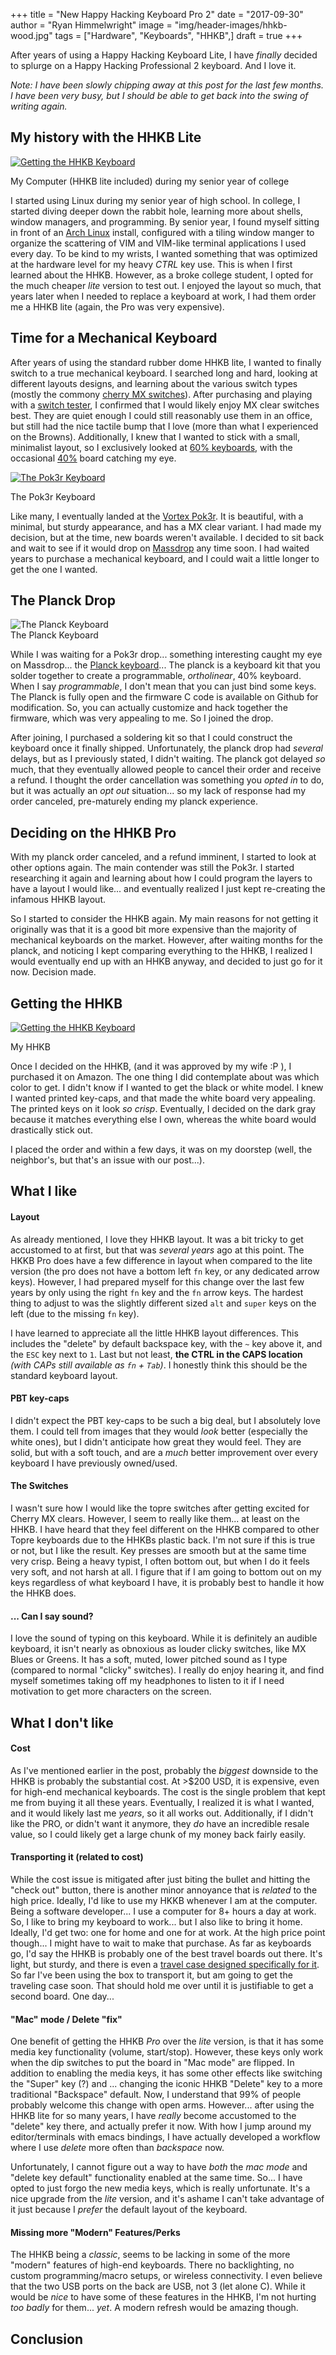 +++
title  = "New Happy Hacking Keyboard Pro 2"
date   = "2017-09-30"
author = "Ryan Himmelwright"
image  = "img/header-images/hhkb-wood.jpg"
tags   = ["Hardware", "Keyboards", "HHKB",]
draft  = true
+++

After years of using a Happy Hacking Keyboard Lite, I have *finally* decided to splurge on a Happy Hacking Professional 2 keyboard. And I love it.

<!--more-->

*Note: I have been slowly chipping away at this post for the last few months. I have been very busy, but I should be able to get back into the swing of writing again.*

## My history with the HHKB Lite

<a href="../../img/posts/new-hhkb-pro2/college-computer.jpg"><img alt="Getting the HHKB Keyboard" src="../../img/posts/new-hhkb-pro2/college-computer.jpg" style="max-width: 100%;"/></a>
<div id="caption">My Computer (HHKB lite included) during my senior year of college</div>

I started using Linux during my senior year of high school. In college, I started diving deeper down the rabbit hole, learning more about shells, window managers, and programming. By senior year, I found myself sitting in front of an [Arch Linux](http://www.archlinux.org) install, configured with a tiling window manger to organize the scattering of VIM and VIM-like terminal applications I used every day. To be kind to my wrists, I wanted something that was optimized at the hardware level for my heavy *CTRL* key use. This is when I first learned about the HHKB. However, as a broke college student, I opted for the much cheaper *lite* version to test out. I enjoyed the layout so much, that years later when I needed to replace a keyboard at work, I had them order me a HHKB lite (again, the Pro was very expensive).

## Time for a Mechanical Keyboard

After years of using the standard rubber dome HHKB lite, I wanted to finally switch to a true mechanical keyboard. I searched long and hard, looking at different layouts designs, and learning about the various switch types (mostly the commony [cherry MX switches](https://en.wikipedia.org/wiki/Cherry_(keyboards))). After purchasing and playing with a [switch tester](https://mechanicalkeyboards.com/shop/index.php?l=product_detail&p=1620), I confirmed that I would likely enjoy MX clear switches best. They are quiet enough I could still reasonably use them in an office, but still had the nice tactile bump that I love (more than what I experienced on the Browns). Additionally, I knew that I wanted to stick with a small, minimalist layout, so I exclusively looked at [60% keyboards](https://deskthority.net/wiki/60%25), with the occasional [40%](https://deskthority.net/wiki/40%25) board catching my eye.


<a href="https://i.ytimg.com/vi/8wjW-Or1jg8/maxresdefault.jpg"><img alt="The Pok3r Keyboard" src="../../img/posts/new-hhkb-pro2/pok3r.jpg" style="max-width: 100%;"/></a>
<div id="caption">The Pok3r Keyboard</div>

Like many, I eventually landed at the [Vortex Pok3r](https://deskthority.net/wiki/Vortex_Pok3r). It is beautiful, with a minimal, but sturdy appearance, and has a MX clear variant. I had made my decision, but at the time, new boards weren't available. I decided to sit back and wait to see if it would drop on [Massdrop](https://www.massdrop.com/) any time soon. I had waited years to purchase a mechanical keyboard, and I could wait a little longer to get the one I wanted.

## The Planck Drop

<img alt="The Planck Keyboard" src="../../img/posts/new-hhkb-pro2/planck.jpg" style="max-width: 100%;"/>
<div id="caption">The Planck Keyboard</div>

While I was waiting for a Pok3r drop... something interesting caught my eye on Massdrop... the [Planck keyboard](https://www.massdrop.com/buy/planck-mechanical-keyboard)... The planck is a keyboard kit that you solder together to create a programmable, *ortholinear*, 40% keyboard. When I say *programmable*, I don't mean that you can just bind some keys. The Planck is fully open and the firmware C code is available on Github for modification. So, you can actually customize and hack together the firmware, which was very appealing to me. So I joined the drop.

After joining, I purchased a soldering kit so that I could construct the keyboard once it finally shipped. Unfortunately, the planck drop had *several* delays, but as I previously stated, I didn't waiting. The planck got delayed *so* much, that they eventually allowed people to cancel their order and receive a refund. I thought the order cancellation was something you *opted in* to do, but it was actually an *opt out* situation... so my lack of response had my order canceled, pre-maturely ending my planck experience.

## Deciding on the HHKB Pro

With my planck order canceled, and a refund imminent, I started to look at other options again. The main contender was still the Pok3r. I started researching it again and learning about how I could program the layers to have a layout I would like... and eventually realized I just kept re-creating the infamous HHKB layout. 

So I started to consider the HHKB again. My main reasons for not getting it originally was that it is a good bit more expensive than the majority of mechanical keyboards on the market. However, after waiting months for the planck, and noticing I kept comparing everything to the HHKB, I realized I would eventually end up with an HHKB anyway, and decided to just go for it now. Decision made.

## Getting the HHKB

<a href="../../img/posts/new-hhkb-pro2/got-hhkb.jpg"><img alt="Getting the HHKB Keyboard" src="../../img/posts/new-hhkb-pro2/got-hhkb.jpg" style="max-width: 100%;"/></a>
<div id="caption">My HHKB</div>

Once I decided on the HHKB, (and it was approved by my wife :P ), I purchased it on Amazon. The one thing I did contemplate about was which color to get. I didn't know if I wanted to get the black or white model. I knew I wanted printed key-caps, and that made the white board very appealing. The printed keys on it look *so crisp*. Eventually, I decided on the dark gray because it matches everything else I own, whereas the white board would drastically stick out.

I placed the order and within a few days, it was on my doorstep (well, the neighbor's, but that's an issue with our post...). 

## What I like


#### Layout

As already mentioned, I love they HHKB layout. It was a bit tricky to get accustomed to at first, but that was *several years* ago at this point. The HKKB Pro does have a few difference in layout when compared to the lite version (the pro does not have a bottom left `fn` key, or any dedicated arrow keys). However, I had prepared myself for this change over the last few years by only using the right `fn` key and the `fn` arrow keys. The hardest thing to adjust to was the slightly different sized `alt` and `super` keys on the left (due to the missing `fn` key).

I have learned to appreciate all the little HHKB layout differences. This includes the "delete" by default backspace key, with the `~` key above it, and the `ESC` key next to `1`. Last but not least, **the CTRL in the CAPS location** *(with CAPs still available as `fn` + `Tab`)*. I honestly think this should be the standard keyboard layout.
 
#### PBT key-caps

I didn't expect the PBT key-caps to be such a big deal, but I absolutely love them. I could tell from images that they would *look* better (especially the white ones), but I didn't anticipate how great they would feel. They are solid, but with a soft touch, and are a *much* better improvement over every keyboard I have previously owned/used.

#### The Switches

I wasn't sure how I would like the topre switches after getting excited for Cherry MX clears. However, I seem to really like them... at least on the HHKB. I have heard that they feel different on the HHKB compared to other Topre keyboards due to the HHKBs plastic back. I'm not sure if this is true or not, but I like the result. Key presses are smooth but at the same time very crisp. Being a heavy typist, I often bottom out, but when I do it feels very soft, and not harsh at all. I figure that if I am going to bottom out on my keys regardless of what keyboard I have, it is probably best to handle it how the HHKB does.


#### ... Can I say sound?

I love the sound of typing on this keyboard. While it is definitely an audible keyboard, it isn't nearly as obnoxious as louder clicky switches, like MX Blues or Greens. It has a soft, muted, lower pitched sound as I type (compared to normal "clicky" switches). I really do enjoy hearing it, and find myself sometimes taking off my headphones to listen to it if I need motivation to get more characters on the screen.


## What I don't like

#### Cost

As I've mentioned earlier in the post, probably the *biggest* downside to the HHKB is probably the substantial cost. At >$200 USD, it is expensive, even for high-end mechanical keyboards. The cost is the single problem that kept me from buying it all these years. Eventually, I realized it is what I wanted, and it would likely last me *years*, so it all works out. Additionally, if I didn't like the PRO, or didn't want it anymore, they *do* have an incredible resale value, so I could likely get a large chunk of my money back fairly easily.

#### Transporting it (related to cost)

While the cost issue is mitigated after just biting the bullet and hitting the "check out" button, there is another minor annoyance that is *related* to the high price. Ideally, I'd like to use my HKKB whenever I am at the computer. Being a software developer... I use a computer for 8+ hours a day at work. So, I like to bring my keyboard to work... but I also like to bring it home. Ideally, I'd get two: one for home and one for at work. At the high price point though... I might have to wait to make that purchase. As far as keyboards go, I'd say the HHKB is probably one of the best travel boards out there. It's light, but sturdy, and there is even a [travel case designed specifically for it](). So far I've been using the box to transport it, but am going to get the traveling case soon. That should hold me over until it is justifiable to get a second board. One day...

#### "Mac" mode / Delete "fix"

One benefit of getting the HHKB *Pro* over the *lite* version, is that it has some media key functionality (volume, start/stop). However, these keys only work when the dip switches to put the board in "Mac mode" are flipped. In addition to enabling the media keys, it has some other effects like switching the "Super" key (?) and ... changing the iconic HHKB "Delete" key to a more traditional "Backspace" default. Now, I understand that 99% of people probably welcome this change with open arms. However... after using the HHKB lite for so many years, I have *really* become accustomed to the "delete" key there, and actually prefer it now. With how I jump around my editor/terminals with emacs bindings, I have actually developed a workflow where I use *delete* more often than *backspace* now. 

Unfortunately, I cannot figure out a way to have *both* the *mac mode* and "delete key default" functionality enabled at the same time. So... I have opted to just forgo the new media keys, which is really unfortunate. It's a nice upgrade from the *lite* version, and it's ashame I can't take advantage of it just because I *prefer* the default layout of the keyboard.

#### Missing more "Modern" Features/Perks

The HHKB being a *classic*, seems to be lacking in some of the more "modern" features of high-end keyboards. There no backlighting, no custom programming/macro setups, or wireless connectivity. I even believe that the two USB ports on the back are USB, not 3 (let alone C). While it would be *nice* to have some of these features in the HHKB, I'm not hurting *too badly* for them... *yet*. A modern refresh would be amazing though.

## Conclusion

